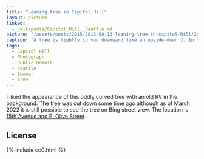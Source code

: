 ```yaml
---
title: "Leaning tree in Capitol Hill"
layout: picture
linked:
  - _wikipedia/Capitol_Hill,_Seattle.md
picture: "/assets/posts/2015/2015-08-13-leaning-tree-in-capitol-hill/20150813_161947552_iOS.jpg"
caption: "A tree is tightly curved downward like an upside-down J. In the background is a house and silver RV, and in front a man is walking on the sidewalk."
tags:
  - Capitol Hill
  - Photograph
  - Public Domain
  - Seattle
  - Summer
  - Tree
---
```


I liked the appearance of this oddly curved tree with an old RV in the background. The tree was cut down some time ago although as of March 2022 it is still possible to see the tree on Bing street view. The location is [15th Avenue and E. Olive Street](https://www.bing.com/maps?osid=3795ba56-7f54-47b0-8a16-7314e20104ec&cp=47.616444~-122.312817&lvl=19&dir=321.20486&pi=8.129562&style=x&mo=z.0&v=2&sV=2&form=S00027).

## License

{% include cc0.html %}